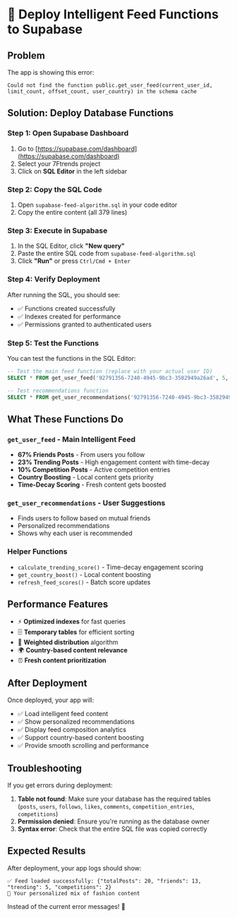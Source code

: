 # 🚀 Deploy Intelligent Feed Functions to Supabase

## **Problem**
The app is showing this error:
```
Could not find the function public.get_user_feed(current_user_id, limit_count, offset_count, user_country) in the schema cache
```

## **Solution: Deploy Database Functions**

### **Step 1: Open Supabase Dashboard**
1. Go to [https://supabase.com/dashboard](https://supabase.com/dashboard)
2. Select your 7Ftrends project
3. Click on **SQL Editor** in the left sidebar

### **Step 2: Copy the SQL Code**
1. Open `supabase-feed-algorithm.sql` in your code editor
2. Copy the entire content (all 379 lines)

### **Step 3: Execute in Supabase**
1. In the SQL Editor, click **"New query"**
2. Paste the entire SQL code from `supabase-feed-algorithm.sql`
3. Click **"Run"** or press `Ctrl/Cmd + Enter`

### **Step 4: Verify Deployment**
After running the SQL, you should see:
- ✅ Functions created successfully
- ✅ Indexes created for performance
- ✅ Permissions granted to authenticated users

### **Step 5: Test the Functions**
You can test the functions in the SQL Editor:

```sql
-- Test the main feed function (replace with your actual user ID)
SELECT * FROM get_user_feed('92791356-7240-4945-9bc3-3582949a26ad', 5, 0, 'US');

-- Test recommendations function
SELECT * FROM get_user_recommendations('92791356-7240-4945-9bc3-3582949a26ad', 3);
```

## **What These Functions Do**

### **`get_user_feed`** - Main Intelligent Feed
- **67% Friends Posts** - From users you follow
- **23% Trending Posts** - High engagement content with time-decay
- **10% Competition Posts** - Active competition entries
- **Country Boosting** - Local content gets priority
- **Time-Decay Scoring** - Fresh content gets boosted

### **`get_user_recommendations`** - User Suggestions
- Finds users to follow based on mutual friends
- Personalized recommendations
- Shows why each user is recommended

### **Helper Functions**
- `calculate_trending_score()` - Time-decay engagement scoring
- `get_country_boost()` - Local content boosting
- `refresh_feed_scores()` - Batch score updates

## **Performance Features**
- ⚡ **Optimized indexes** for fast queries
- 🗄️ **Temporary tables** for efficient sorting
- 🎯 **Weighted distribution** algorithm
- 🌍 **Country-based content relevance**
- ⏰ **Fresh content prioritization**

## **After Deployment**
Once deployed, your app will:
- ✅ Load intelligent feed content
- ✅ Show personalized recommendations
- ✅ Display feed composition analytics
- ✅ Support country-based content boosting
- ✅ Provide smooth scrolling and performance

## **Troubleshooting**
If you get errors during deployment:
1. **Table not found**: Make sure your database has the required tables (`posts`, `users`, `follows`, `likes`, `comments`, `competition_entries`, `competitions`)
2. **Permission denied**: Ensure you're running as the database owner
3. **Syntax error**: Check that the entire SQL file was copied correctly

## **Expected Results**
After deployment, your app logs should show:
```
✅ Feed loaded successfully: {"totalPosts": 20, "friends": 13, "trending": 5, "competitions": 2}
🤖 Your personalized mix of fashion content
```

Instead of the current error messages! 🎉